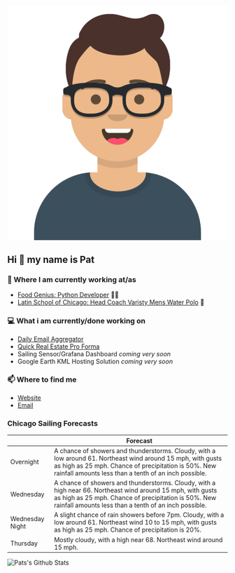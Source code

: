 [![Social banner for p-j-falconer](https://raw.githubusercontent.com/P-J-FALCONER/P-J-FALCONER/master/assets/avataaars.svg)](https://patfalconer.com/)
## Hi :wave: my name is Pat

### 💼 Where I am currently working at/as
- [Food Genius: Python Developer](https://getfoodgenius.com/) 🍔🐍
- [Latin School of Chicago: Head Coach Varisty Mens Water Polo](https://www.latinschool.org/) 🤽


### 💻 What i am currently/done working on
 - [Daily Email Aggregator](https://github.com/P-J-FALCONER/dott_daily_mail)
 - [Quick Real Estate Pro Forma](https://github.com/P-J-FALCONER/henry)
 - Sailing Sensor/Grafana Dashboard *coming very soon*
 - Google Earth KML Hosting Solution *coming very soon*

### 📫 Where to find me
 - [Website](https://patfalconer.com/)
 - [Email](mailto:patrick.j.falconer@gmail.com)


### Chicago Sailing Forecasts
|   | Forecast  |
|---|---|
| Overnight | A chance of showers and thunderstorms. Cloudy, with a low around 61. Northeast wind around 15 mph, with gusts as high as 25 mph. Chance of precipitation is 50%. New rainfall amounts less than a tenth of an inch possible. |
| Wednesday | A chance of showers and thunderstorms. Cloudy, with a high near 66. Northeast wind around 15 mph, with gusts as high as 25 mph. Chance of precipitation is 50%. New rainfall amounts less than a tenth of an inch possible. |
| Wednesday Night | A slight chance of rain showers before 7pm. Cloudy, with a low around 61. Northeast wind 10 to 15 mph, with gusts as high as 25 mph. Chance of precipitation is 20%. |
| Thursday | Mostly cloudy, with a high near 68. Northeast wind around 15 mph. |

![Pats's Github Stats](https://github-readme-stats.vercel.app/api?username=p-j-falconer&show_icons=true&theme=radical)
